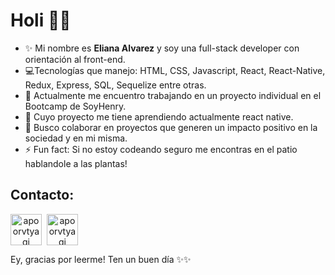 # Holi 👋👋
- ✨ Mi nombre es **Eliana Alvarez** y soy una full-stack developer con orientación al front-end.
- 💻Tecnologías que manejo: HTML, CSS, Javascript, React, React-Native, Redux, Express, SQL, Sequelize entre otras.
- 🔭 Actualmente me encuentro trabajando en un proyecto individual en el Bootcamp de SoyHenry.
- 🌱 Cuyo proyecto me tiene aprendiendo actualmente react native.
- 👯 Busco colaborar en proyectos que generen un impacto positivo en la sociedad y en mi misma. 
- ⚡ Fun fact: Si no estoy codeando seguro me encontras en el patio hablandole a las plantas!

## Contacto:

<span align="center">
<a href="http://www.linkedin.com/in/eliana-gabriela-alvarez/" target="_blank"><img align="center" src="https://cdn-icons-png.flaticon.com/512/1383/1383262.png" alt="apoorvtyagi" height="50" width="50" /></a>&nbsp;
<a href="mailto:alvarezeliana00@gmail.com" target="blank"><img align="center" src="https://cdn-icons.flaticon.com/png/512/2875/premium/2875394.png?token=exp=1641350902~hmac=cafcdb1ea0d4451dea1bbee27e075da5" alt="apoorvtyagi" height="50" width="50" /></a>&nbsp;
</span>

Ey, gracias por leerme! Ten un buen día ✨✨

